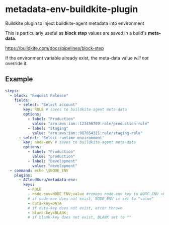 # metadata-env-buildkite-plugin

Buildkite plugin to inject buildkite-agent metadata into environment

This is particularly useful as **block step** values are saved in a build's **meta-data**.

https://buildkite.com/docs/pipelines/block-step

If the environment variable already exist, the meta-data value _will not_ override it.

## Example

```yml
steps:
  - block: "Request Release"
    fields:
      - select: "Select account"
        key: ROLE # saves to buildkite-agent meta-data
        options:
          - label: "Production"
            value: "arn:aws:iam::123456789:role/production-role"
          - label: "Staging"
            value: "arn:aws:iam::987654321:role/staging-role"
      - select: "Select runtime environment"
        key: node-env # saves to buildkite-agent meta-data
        options:
          - label: "Production"
            value: "production"
          - label: "Development"
            value: "development"
  - command: echo \$NODE_ENV
    plugins:
      - ACloudGuru/metadata-env:
        keys:
          - ROLE
          - node-env=NODE_ENV;value #remaps node-env key to NODE_ENV <key>=<alias>
          # if node-env does not exist, NODE_ENV is set to "value"
          - data-key=DATA
          # if data-key does not exist, error thrown
          - blank-key=BLANK;
          # if blank-key does not exist, BLANK set to ""
```
